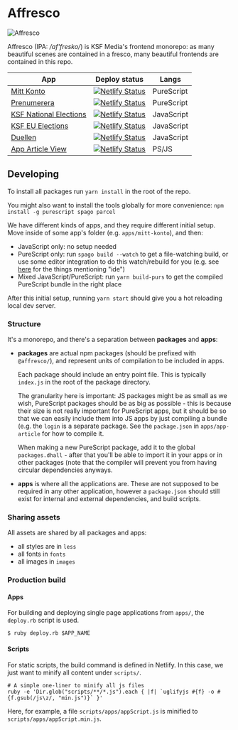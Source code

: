 # Affresco

![Affresco](http://www.hotelfororomano.com/wp-content/gallery/gallery-arte-braocca-roma/vita-di-mose-affresco-cappella-sistina-michelangelo.jpg)

Affresco (IPA: */af'fresko/*) is KSF Media's frontend monorepo: as many beautiful scenes are contained in a fresco, many beautiful frontends are contained in this repo.

| App | Deploy status | Langs |
| --- | --- | --- |
| [Mitt Konto](https://konto.ksfmedia.fi/) | [![Netlify Status](https://api.netlify.com/api/v1/badges/078bfa8b-14c4-45f2-8866-5176e7e25d08/deploy-status)](https://app.netlify.com/sites/mitt-konto/deploys) | PureScript |
| [Prenumerera](https://prenumerera.netlify.com/) | [![Netlify Status](https://api.netlify.com/api/v1/badges/4b9be1bf-389a-457f-8cbf-a39662efca3f/deploy-status)](https://app.netlify.com/sites/prenumerera/deploys) | PureScript |
| [KSF National Elections](https://ksf-elections.netlify.com/) | [![Netlify Status](https://api.netlify.com/api/v1/badges/5e80eb03-8a93-4e4e-94f4-966b63e761e5/deploy-status)](https://app.netlify.com/sites/ksf-elections/deploys) | JavaScript |
| [KSF EU Elections](https://ksf-elections-eu.netlify.com/) | [![Netlify Status](https://api.netlify.com/api/v1/badges/4c33a8b4-0409-44b0-91e5-7d20c36a3095/deploy-status)](https://app.netlify.com/sites/ksf-elections-eu/deploys) | JavaScript |
| [Duellen](https://duellen.netlify.com/) | [![Netlify Status](https://api.netlify.com/api/v1/badges/7984db0a-22d1-49f1-badf-660d9ac3ad3b/deploy-status)](https://app.netlify.com/sites/duellen/deploys) | JavaScript |
| [App Article View](https://app-article.ksfmedia.fi/) | [![Netlify Status](https://api.netlify.com/api/v1/badges/1754f1af-5065-4ebb-b498-97ace58a8817/deploy-status)](https://app.netlify.com/sites/app-article/deploys) | PS/JS |


## Developing

To install all packages run `yarn install` in the root of the repo. 

You might also want to install the tools globally for more convenience: `npm install -g purescript spago parcel`

We have different kinds of apps, and they require different initial setup. Move inside of some app's folder (e.g. `apps/mitt-konto`), and then:
- JavaScript only: no setup needed
- PureScript only: run `spago build --watch` to get a file-watching build, or use some editor integration to do this watch/rebuild for you (e.g. see [here](https://github.com/purescript/documentation/blob/master/ecosystem/Editor-and-tool-support.md) for the things mentioning "ide")
- Mixed JavaScript/PureScript: run `yarn build-purs` to get the compiled PureScript bundle in the right place

After this initial setup, running `yarn start` should give you a hot reloading local dev server.


### Structure

It's a monorepo, and there's a separation between **packages** and **apps**:
- **packages** are actual npm packages (should be prefixed with `@affresco/`), and represent units of compilation to be included in apps.
  
  Each package should include an entry point file. This is typically `index.js` in the root of the package directory.
  
  The granularity here is important: JS packages might be as small as we wish, PureScript packages should be as big as possible - this is because their size is not really important for PureScript apps, but it should be so that we can easily include them into JS apps by just compiling a bundle (e.g. the `login` is a separate package. See the `package.json` in `apps/app-article` for how to compile it.
  
  When making a new PureScript package, add it to the global `packages.dhall` - after that you'll be able to import it in your apps or in other packages (note that the compiler will prevent you from having circular dependencies anyways.
- **apps** is where all the applications are. These are not supposed to be required in any other application, however a `package.json` should still exist for internal and external dependencies, and build scripts.


### Sharing assets

All assets are shared by all packages and apps:
- all styles are in `less`
- all fonts in `fonts`
- all images in `images`

### Production build

#### Apps

For building and deploying single page applications from `apps/`, the `deploy.rb` script is used.
```
$ ruby deploy.rb $APP_NAME
```

#### Scripts

For static scripts, the build command is defined in Netlify. In this case, we just want to minify all content under `scripts/`.
```
# A simple one-liner to minify all js files
ruby -e 'Dir.glob("scripts/**/*.js").each { |f| `uglifyjs #{f} -o #{f.gsub(/js\z/, "min.js")}` }'
```
Here, for example, a file `scripts/apps/appScript.js` is minified to `scripts/apps/appScript.min.js`.
